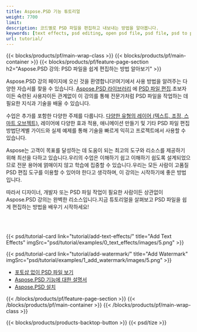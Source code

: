 ```yaml
---
title: Aspose.PSD 기능 튜토리얼
weight: 7700
limit: 
description: 코드별로 PSD 파일을 편집하고 내보내는 방법을 알아봅니다.
keywords: [text effects, psd editing, open psd file, psd file, psd to png, psd file format, PSD API, Aspose.PSD library, Aspose.PSD tutorial]
url: tutorial/
---
```


{{< blocks/products/pf/main-wrap-class >}}
{{< blocks/products/pf/main-container >}}
{{< blocks/products/pf/feature-page-section h2="Aspose.PSD 강의: PSD 파일을 쉽게 편집하는 방법 알아보기" >}}

<p>
Aspose.PSD 강의 페이지에 오신 것을 환영합니다!여기에서 사용 방법을 알려주는 다양한 자습서를 찾을 수 있습니다. <a href="https://www.nuget.org/packages/Aspose.PSD">Aspose.PSD 라이브러리</a> 에 <a href="https://products.aspose.app/psd/editor/">PSD 파일 편집</a>.초보자이든 숙련된 사용자이든 관계없이 이 강의를 통해 전문가처럼 PSD 파일을 작업하는 데 필요한 지식과 기술을 배울 수 있습니다.</p>
<p>
수업은 추가를 포함한 다양한 주제를 다룹니다. <a href="https://docs.aspose.com/psd/net/layers-and-mask-information-section/">다양한 유형의 레이어 (텍스트, 조정, 스마트 오브젝트)</a>, 레이어에 다양한 효과 적용, 애니메이션 만들기 및 기타 PSD 파일 편집 방법단계별 가이드와 실제 예제를 통해 기술을 빠르게 익히고 프로젝트에서 사용할 수 있습니다.</p>
<p>
Aspose는 고객이 목표를 달성하는 데 도움이 되는 최고의 도구와 리소스를 제공하기 위해 최선을 다하고 있습니다.우리의 수업은 이해하기 쉽고 이해하기 쉽도록 설계되었으므로 전문 용어에 얽매이지 않고 학습에 집중할 수 있습니다.우리는 모든 사람이 고품질 PSD 편집 도구를 이용할 수 있어야 한다고 생각하며, 이 강의는 시작하기에 좋은 방법입니다.</p>
<p>
따라서 디자이너, 개발자 또는 PSD 파일 작업이 필요한 사람이든 상관없이 Aspose.PSD 강의는 완벽한 리소스입니다.지금 튜토리얼을 살펴보고 PSD 파일을 쉽게 편집하는 방법을 배우기 시작하세요!</p>

<br />
<br />

{{< psd/tutorial-card link="tutorial/add-text-effects/" title="Add Text Effects" imgSrc="psd/tutorial/examples/0_text_effects/images/5.png" >}}

{{< psd/tutorial-card link="tutorial/add-watermark/" title="Add Watermark" imgSrc="psd/tutorial/examples/1_add_watermark/images/5.png" >}}


<div class="code-sample">
    <ul class="link-list">
        <li class="link-item"><a href="https://products.aspose.com/psd/view/">포토샵 없이 PSD 파일 보기</a></li>
        <li class="link-item"><a href="https://docs.aspose.com/psd/net/features/">Aspose.PSD 기능에 대한 설명서</a></li>
        <li class="link-item"><a href="https://docs.aspose.com/psd/net/installation/">Aspose.PSD 설치</a></li>
    </ul>
</div>


{{< /blocks/products/pf/feature-page-section >}}
{{< /blocks/products/pf/main-container >}}
{{< /blocks/products/pf/main-wrap-class >}}

{{< blocks/products/products-backtop-button >}}
{{< psd/tize >}}
